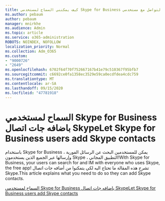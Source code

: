 ```yaml
---
title: كيف يمكنني السماح لمستخدمي Skype for Business بالتواصل مع مستخدمي Skype
ms.author: pebaum
author: pebaum
manager: mnirkhe
ms.audience: Admin
ms.topic: article
ms.service: o365-administration
ROBOTS: NOINDEX, NOFOLLOW
localization_priority: Normal
ms.collection: Adm_O365
ms.custom:
- "9000726"
- "2649"
ms.openlocfilehash: 6702f64f70f752667167b41e79c510367f95bfb7
ms.sourcegitcommit: c6692ce0fa1358ec3529e59ca0ecdfdea4cdc759
ms.translationtype: MT
ms.contentlocale: ar-SA
ms.lasthandoff: 09/15/2020
ms.locfileid: "47781918"
---
```

# <a name="let-skype-for-business-users-add-skype-contacts"></a><span data-ttu-id="5d5c2-102">السماح لمستخدمي Skype for Business باضافه جات اتصال Skype</span><span class="sxs-lookup"><span data-stu-id="5d5c2-102">Let Skype for Business users add Skype contacts</span></span>

<span data-ttu-id="5d5c2-103">باستخدام Skype for Business ، يمكن للمستخدمين البحث عن الرسائل الفورية وإرسالها عبر الجميع الذين يستخدمون Skype ، التطبيق المجاني!</span><span class="sxs-lookup"><span data-stu-id="5d5c2-103">With Skype for Business, your users can search for and IM with everyone who uses Skype, the free app!</span></span> <span data-ttu-id="5d5c2-104">تشرح هذه المقالة ما تحتاج اليه لكي يتمكنوا من أضافه جات اتصال Skype.</span><span class="sxs-lookup"><span data-stu-id="5d5c2-104">This article explains what you need to do so they can add Skype contacts.</span></span>

[<span data-ttu-id="5d5c2-105">السماح لمستخدمي Skype for Business باضافه جات اتصال Skype</span><span class="sxs-lookup"><span data-stu-id="5d5c2-105">Let Skype for Business users add Skype contacts</span></span>](https://docs.microsoft.com/skypeforbusiness/set-up-skype-for-business-online/let-skype-for-business-users-add-skype-contacts)